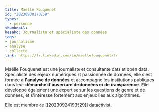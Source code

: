 ```yaml
---
title: Maëlle Fouquenet
id: "20230930173859"
types:
  - personne
thumbnail: 
kesako: Journaliste et spécialiste des données
tags:
- journalisme
- analyse
- collecte
link: https://fr.linkedin.com/in/maellefouquenet/fr
---
```


Maëlle Fouquenet est une journaliste et consultante data et open data. Spécialiste des enjeux numériques et passionnée de données, elle s'est formée à **l'analyse de données** et accompagne les institutions publiques dans leur **démarche d'ouverture de données et de transparence**. Elle développe également une expertise sur les questions de genre et de données, et s'intéresse fortement aux enjeux liés aux algorithmes.

Elle est membre de [[20230924193529]] datactivist.
